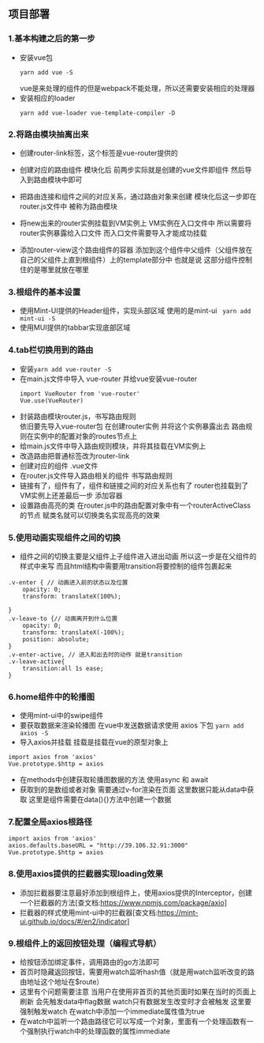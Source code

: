 ## 项目部署

### 1.基本构建之后的第一步
+ 安装vue包 
  ```
  yarn add vue -S
  ```
  vue是来处理的组件的但是webpack不能处理，所以还需要安装相应的处理器
+ 安装相应的loader
  ```
  yarn add vue-loader vue-template-compiler -D
  ```
### 2.将路由模块抽离出来
+ 创建router-link标签，这个标签是vue-router提供的
+ 创建对应的路由组件  模块化后 前两步实际就是创建的vue文件即组件 然后导入到路由模块中即可

+ 把路由连接和组件之间的对应关系，通过路由对象来创建  模块化后这一步即在router.js文件中 被称为路由模块

+ 将new出来的router实例挂载到VM实例上  VM实例在入口文件中 所以需要将router实例暴露给入口文件 而入口文件需要导入才能成功挂载
+ 添加router-view这个路由组件的容器 添加到这个组件中父组件（父组件放在自己的父组件上直到根组件）上的template部分中 也就是说 这部分组件控制住的是哪里就放在哪里 

### 3.根组件的基本设置
+ 使用Mint-UI提供的Header组件，实现头部区域 使用的是mint-ui ``` yarn add mint-ui -S```
+ 使用MUI提供的tabbar实现底部区域

### 4.tab栏切换用到的路由
+ 安装```yarn add vue-router -S```
+ 在main.js文件中导入 vue-router  并给vue安装vue-router          
  ``` 
  import VueRouter from 'vue-router'
  Vue.use(VueRouter)
  ```
+ 封装路由模块router.js，书写路由规则  
  依旧要先导入vue-router包 在创建router实例 并将这个实例暴露出去
  路由规则在实例中的配置对象的routes节点上
+ 给main.js文件中导入路由规则模块，并将其挂载在VM实例上
+ 改造路由把普通标签改为router-link
+ 创建对应的组件 .vue文件
+ 在router.js文件导入路由相关的组件 书写路由规则
+ 链接有了，组件有了，组件和链接之间的对应关系也有了 router也挂载到了VM实例上还差最后一步 添加容器
+ 设置路由高亮的类 在router.js中的路由配置对象中有一个routerActiveClass的节点 赋类名就可以切换类名实现高亮的效果

### 5.使用动画实现组件之间的切换
+ 组件之间的切换主要是父组件上子组件进入进出动画 所以这一步是在父组件的样式中来写 而且html结构中需要用transition将要控制的组件包裹起来
```
.v-enter { // 动画进入前的状态以及位置
	opacity: 0;
	transform: translateX(100%);
	
}
.v-leave-to {// 动画离开到什么位置
	opacity: 0;
	transform: translateX(-100%);
	position: absolute;
}
.v-enter-active, // 进入和出去时的动作 就是transition
.v-leave-active{
	transition:all 1s ease;
}
```

### 6.home组件中的轮播图
+ 使用mint-ui中的swipe组件
+ 要获取数据来渲染轮播图 在vue中发送数据请求使用 axios 下包 
```yarn add axios -S  ```
+ 导入axios并挂载 挂载是挂载在vue的原型对象上
```
import axios from 'axios'
Vue.prototype.$http = axios
```
+ 在methods中创建获取轮播图数据的方法 使用async 和 await 
+ 获取到的是数组或者对象 需要通过v-for渲染在页面 这里数据只能从data中获取 这里是组件需要在data(){}方法中创建一个数据

### 7.配置全局axios根路径
```
import axios from 'axios'
axios.defaults.baseURL = "http://39.106.32.91:3000"
Vue.prototype.$http = axios
```

### 8.使用axios提供的拦截器实现loading效果
+ 添加拦截器要注意最好添加到根组件上，使用axios提供的Interceptor，创建一个拦截器的方法[查文档:https://www.npmjs.com/package/axio]
+ 拦截器的样式使用mint-ui中的拦截器[查文档:https://mint-ui.github.io/docs/#/en2/indicator]

### 9.根组件上的返回按钮处理（编程式导航）
+ 给按钮添加绑定事件，调用路由的go方法即可
+ 首页时隐藏返回按钮，需要用watch监听hash值（就是用watch监听改变的路由地址这个地址在$route）
+ 这里有个问题需要注意 当用户在使用非首页的其他页面时如果在当时的页面上刷新 会先触发data中flag数据 watch只有数据发生改变时才会被触发 这里要强制触发watch 在watch中添加一个immediate属性值为true
+ 在watch中监听一个路由路径它可以写成一个对象，里面有一个处理函数有一个强制执行watch中的处理函数的属性immediate
